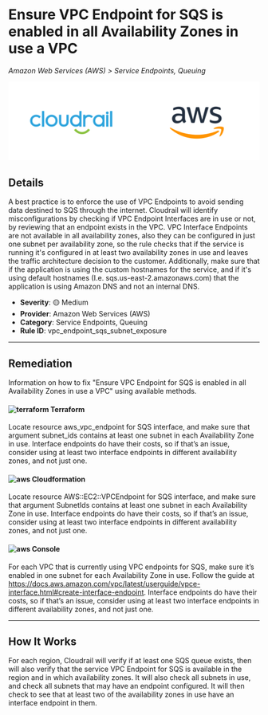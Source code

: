 # Ensure VPC Endpoint for SQS is enabled in all Availability Zones in use a VPC

*Amazon Web Services (AWS) > Service Endpoints, Queuing*

![Cloudrail and Amazon Web Services (AWS) logos](../images/cloudrail_aws.png)

## Details
A best practice is to enforce the use of VPC Endpoints to avoid sending data destined to SQS through the internet. Cloudrail will identify misconfigurations by checking if VPC Endpoint Interfaces are in use or not, by reviewing that an endpoint exists in the VPC. VPC Interface Endpoints are not available in all availability zones, also they can be configured in just one subnet per availability zone, so the rule checks that if the service is running it's configured in at least two availability zones in use and leaves the traffic architecture decision to the customer. Additionally, make sure that if the application is using the custom hostnames for the service, and if it's using default hostnames (I.e. sqs.us-east-2.amazonaws.com) that the application is using Amazon DNS and not an internal DNS.

- **Severity**: 🟡 Medium
- **Provider**: Amazon Web Services (AWS)
- **Category**: Service Endpoints, Queuing
- **Rule ID**: vpc_endpoint_sqs_subnet_exposure

---

## Remediation
Information on how to fix "Ensure VPC Endpoint for SQS is enabled in all Availability Zones in use a VPC" using available methods.


####  <img src="../_media/emojis/terraform.png" alt="terraform" width="20"/>  Terraform
Locate resource aws_vpc_endpoint for SQS interface, and make sure that argument subnet_ids contains at least one subnet in each Availability Zone in use. Interface endpoints do have their costs, so if that’s an issue, consider using at least two interface endpoints in different availability zones, and not just one.








#### <img src="../_media/emojis/aws.png" alt="aws" width="20"/> Cloudformation
Locate resource AWS::EC2::VPCEndpoint for SQS interface, and make sure that argument SubnetIds contains at least one subnet in each Availability Zone in use. Interface endpoints do have their costs, so if that’s an issue, consider using at least two interface endpoints in different availability zones, and not just one.



####  <img src="../_media/emojis/aws.png" alt="aws" width="20"/> Console
For each VPC that is currently using VPC endpoints for SQS, make sure it’s enabled in one subnet for each Availability Zone in use. Follow the guide at <https://docs.aws.amazon.com/vpc/latest/userguide/vpce-interface.html#create-interface-endpoint>. Interface endpoints do have their costs, so if that’s an issue, consider using at least two interface endpoints in different availability zones, and not just one.




---

## How It Works
For each region, Cloudrail will verify if at least one SQS queue exists, then will also verify that the service VPC Endpoint for SQS is available in the region and in which availability zones. It will also check all subnets in use, and check all subnets that may have an endpoint configured. It will then check to see that at least two of the availability zones in use have an interface endpoint in them.